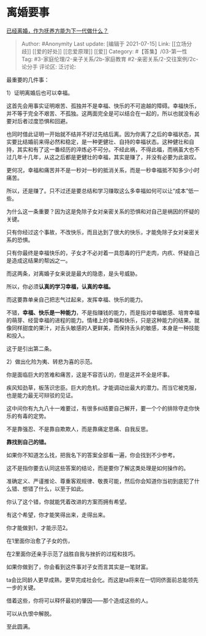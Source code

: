 # 离婚要事
[已经离婚，作为抚养方能为下一代做什么？](https://www.zhihu.com/question/468633317/answer/1975431582)

> Author: #Anonymity
> Last update: [编辑于 2021-07-15]
> Link: [[立场分歧]] [[爱的好处]] [[恋爱原理]] [[爱]]
> Category: #【答集】/03-第一性
> Tag: #3-家庭伦理/2-亲子关系/2b-家庭教育 #2-亲密关系/2-交往案例/2c-论分手
> 评论区:
> 泛讨论:

最重要的几件事：

1）证明离婚后也可以幸福。

这首先会用事实证明艰苦、孤独并不是幸福、快乐的不可逾越的障碍。幸福快乐，并不等于完全不艰苦、不孤独。这两面完全是可以结合在一起的，所以也就没有必要对后者过度恐惧和回避。

也同时借此证明一开始就不结并不好过先结后离。因为你离了之后的幸福状态，其实要比结婚前来得必然和稳定，是一种更健壮、自持的幸福状态。这种健壮和自持，其实和有了这一番经历的淬炼必不可分。不经此祸，不得此福，而祸虽大也不过几年十几年，从这之后都是更健壮的幸福，其实是赚了，并没有必要为此哀叹。

更何况，幸福和痛苦并不是一秒对一秒的抵消关系，而是一秒幸福抵不知多少小时痛苦。

所以，还是赚了。只不过还是要总结和学习赚取这么多幸福如何可以让“成本”低一些。

为什么这一条重要？因为这是免除子女对亲密关系的恐惧和对自己是祸因的怀疑的关键。

只有你经过这个事故，不改快乐，而且达到了很大的快乐，才能免除子女对亲密关系的恐惧。

只有你最终是幸福快乐的，子女才不必对着一具怨毒的行尸走肉，内疚、怀疑自己是造成这结果的帮凶之一。

而这两条，对离婚子女来说是最大的隐患，是头号威胁。

所以，你必须**认真的学习幸福，认真的幸福。**

而这要靠单亲自己把志气过起来，发挥幸福、快乐的能力。

不错，**幸福、快乐是一种能力**，不是指赚钱的能力，而是指对幸福敏感、培育幸福的萌芽、经营幸福的进程的能力。情绪上的幸福和快乐，只是这种能力的结果。就像同样甜度的果汁，对舌头敏感的人更鲜美，而保持舌头的敏感，本身是一种技能和投入。

这于是引出第二条。

2）做出化险为夷、转悲为喜的示范。

你是面临巨大的苦难和痛苦，这是不容否认的，但是这并不全是坏事。

疾风知劲草，板荡识忠臣。巨大的危机，才能调动出最大的潜力。而当它被克服，也是能力最无可辩驳的见证。

这中间你有九九八十一难要过，有很多纠结要自己解开，要一个个的排除夺走你快乐的有毒的定势。

不是靠强忍、不是靠自欺欺人，而是靠痛定思痛、自我反思。

**靠找到自己的错。**

如果你不知道怎么找，把我名下的答案全部看一遍，你会找到不少参考。

这不是指你要去认同这些答案的结论，而是要你了解这类处理是如何操作的。

准确定义、严谨推论、尊重客观规律、敬畏可能，然后你会知道你当初到底犯了什么错、想错了什么，以至于如此。

你认了这个错，你就能凭着改进的方案而拥有希望。

有这个希望，你才能笑得出来，走得出来。

你才能做到1，才能示范2。

在1里面你治愈了子女的伤，

在2里面你还亲手示范了战胜自我与挫折的过程和技巧。

如果你做到了，你会看到这件事对子女而言其实是一笔财富。

ta会比同龄人更早成熟，更早完成社会化。而这是ta将来在一切同侪面前总能领先一步的关键。

借着这些，你将可以释怀最初的肇因——那个造成这些的人。

可以从仇恨中解脱。

至此圆满。
